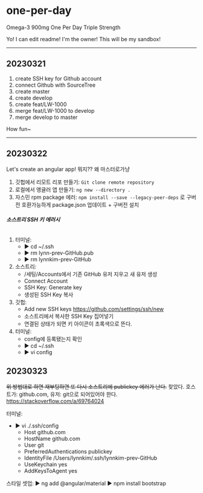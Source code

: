 # one-per-day
Omega-3 900mg One Per Day
Triple Strength

Yo! I can edit readme! I'm the owner!
This will be my sandbox!
****
## 20230321
1. create SSH key for Github account
2. connect Github with SourceTree
3. create master
4. create develop
5. create feat/LW-1000
6. merge feat/LW-1000 to develop
7. merge develop to master

How fun~ 
****

## 20230322
Let's create an angular app!
뭐지?? 왜 마스터로가냥

1. 깃헙에서 리모트 리포 만들기: `Git clone remote repository `
2. 로컬에서 앵귤러 앱 만들기: `ng new --directory .`
3. 자스민 rpm package 에러: `npm install --save --legacy-peer-deps` 로 구버전 호환가능하게 package.json 업데이트 + 구버전 설치

###### **_**소스트리 SSH 키 에러시**_**
1. 터미널:
   * ▶ cd ~/.ssh
   * ▶ rm lynn-prev-GitHub.pub
   * ▶ rm lynnkim-prev-GitHub
2. 소스트리:
   * /세팅/Accounts에서 기존 GitHub 유저 지우고 새 유저 생성
   * Connect Account
   * SSH Key: Generate key
   * 생성된 SSH Key 복사
3. 깃헙:
   * Add new SSH keys https://github.com/settings/ssh/new
   * 소스트리에서 복사한 SSH Key 집어넣기
   * 연결된 상태가 되면 키 아이콘이 초록색으로 뜬다.
4. 터미널:
   * config에 등록됐는지 확인 
   * ▶ cd ~/.ssh
   * ▶ vi config 

## 20230323
~~위 방법대로 하면 재부팅하면 또 다시 소스트리에 publickey 에러가 난다.~~
찾았다. 
호스트가: github.com, 유저: git으로 되어있어야 한다. 
https://stackoverflow.com/a/69764024

터미널: 
* ▶ vi ./.ssh/config
  * Host github.com
  * HostName github.com
  * User git
  * PreferredAuthentications publickey
  * IdentityFile /Users/lynnkim/.ssh/lynnkim-prev-GitHub
  * UseKeychain yes
  * AddKeysToAgent yes


스타일 셋업:
▶ ng add @angular/material
▶ npm install bootstrap

